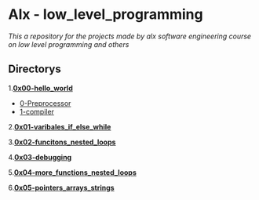 # Alx - low_level_programming

*This a repository for the projects made by alx software engineering course on low level programming and others*

## Directorys
1.**[0x00-hello_world](0x00-hello_world)**
  * [0-Preprocessor](0x00-hello_world/0-preprocessor)
  * [1-compiler](0x00-hello_world/1-compiler)

2.**[0x01-varibales_if_else_while](0x01-variables_if_else_while)**

3.**[0x02-funcitons_nested_loops](0x02-functions_nested_loops)**

4.**[0x03-debugging](0x03-debugging)**

5.**[0x04-more_functions_nested_loops](0x04-more_functions_nested_loops)**

6.**[0x05-pointers_arrays_strings](0x05-pointers_arrays_strings)**